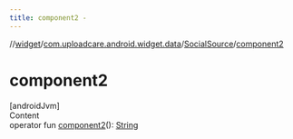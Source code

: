 ```yaml
---
title: component2 -
---
```

//[widget](../../index.md)/[com.uploadcare.android.widget.data](../index.md)/[SocialSource](index.md)/[component2](component2.md)



# component2  
[androidJvm]  
Content  
operator fun [component2](component2.md)(): [String](https://kotlinlang.org/api/latest/jvm/stdlib/kotlin/-string/index.html)  



